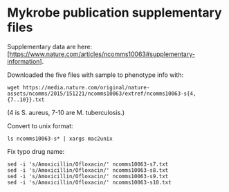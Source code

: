 # Mykrobe publication supplementary files

Supplementary data are here: [https://www.nature.com/articles/ncomms10063#supplementary-information].

Downloaded the five files with sample to phenotype info with:

    wget https://media.nature.com/original/nature-assets/ncomms/2015/151221/ncomms10063/extref/ncomms10063-s{4,{7..10}}.txt

(4 is S. aureus, 7-10 are M. tuberculosis.)

Convert to unix format:

    ls ncomms10063-s* | xargs mac2unix

Fix typo drug name:

    sed -i 's/Amoxicillin/Ofloxacin/' ncomms10063-s7.txt
    sed -i 's/Amoxicillin/Ofloxacin/' ncomms10063-s8.txt
    sed -i 's/Amoxicillin/Ofloxacin/' ncomms10063-s9.txt
    sed -i 's/Amoxicillin/Ofloxacin/' ncomms10063-s10.txt

